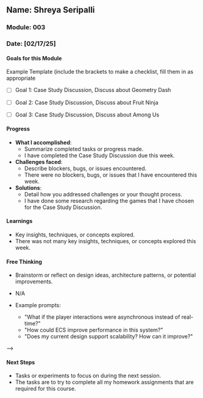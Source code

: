 <!-- Markdown Docs: https://docs.github.com/en/get-started/writing-on-github/getting-started-with-writing-and-formatting-on-github/basic-writing-and-formatting-syntax -->
## Name: Shreya Seripalli
### Module: 003

<!-- Repeat the below as needed-->
### Date: [02/17/25]
#### Goals for this Module
Example Template (include the brackets to make a checklist, fill them in as appropriate
- [ ] Goal 1: Case Study Discussion, Discuss about Geometry Dash
- [ ] Goal 2: Case Study Discussion, Discuss about Fruit Ninja
- [ ] Goal 3: Case Study Discussion, Discuss about Among Us


#### Progress
- **What I accomplished**:
  - Summarize completed tasks or progress made.
  - I have completed the Case Study Discussion due this week.
- **Challenges faced**:
  - Describe blockers, bugs, or issues encountered.
  - There were no blockers, bugs, or issues that I have encountered this week.
- **Solutions**:
  - Detail how you addressed challenges or your thought process.
  - I have done some research regarding the games that I have chosen for the Case Study Discussion.

#### Learnings
- Key insights, techniques, or concepts explored.
- There was not many key insights, techniques, or concepts explored this week.

#### Free Thinking
- Brainstorm or reflect on design ideas, architecture patterns, or potential improvements.
- N/A


- Example prompts:
  - "What if the player interactions were asynchronous instead of real-time?"
  - "How could ECS improve performance in this system?"
  - "Does my current design support scalability? How can it improve?"
  
-->

#### Next Steps
- Tasks or experiments to focus on during the next session.
- The tasks are to try to complete all my homework assignments that are required for this course.
